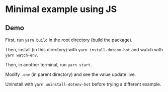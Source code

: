 # Minimal example using JS

## Demo

First, run `yarn build` in the root directory (build the package).

Then, install (in this directory) with `yarn install-dotenv-hot` and watch with `yarn watch-env`.

Then, in another terminal, run `yarn start`.

Modify `.env` (in parent directory) and see the value update live.

Uninstall with `yarn uninstall-dotenv-hot` before trying a different example.
